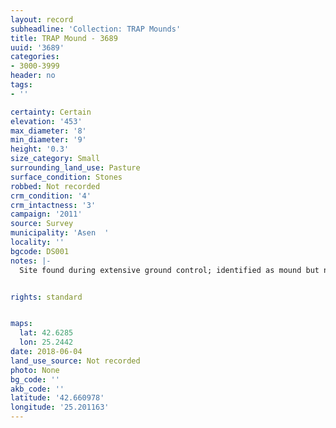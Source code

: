 ```yaml
---
layout: record
subheadline: 'Collection: TRAP Mounds'
title: TRAP Mound - 3689
uuid: '3689'
categories:
- 3000-3999
header: no
tags:
- ''

certainty: Certain
elevation: '453'
max_diameter: '8'
min_diameter: '9'
height: '0.3'
size_category: Small
surrounding_land_use: Pasture
surface_condition: Stones
robbed: Not recorded
crm_condition: '4'
crm_intactness: '3'
campaign: '2011'
source: Survey
municipality: 'Asen  '
locality: ''
bgcode: DS001
notes: |-
  Site found during extensive ground control; identified as mound but not fully registered.


rights: standard


maps:
  lat: 42.6285
  lon: 25.2442
date: 2018-06-04
land_use_source: Not recorded
photo: None
bg_code: ''
akb_code: ''
latitude: '42.660978'
longitude: '25.201163'
---
```

